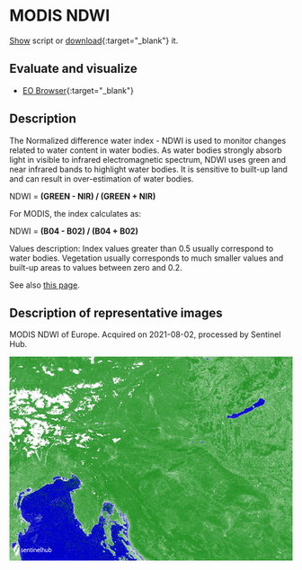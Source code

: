 # MODIS NDWI
<a href="#" id='togglescript'>Show</a> script or [download](script.js){:target="_blank"} it.
<div id='script_view' style="display:none">
{% highlight javascript %}
      {% include_relative script.js %}
{% endhighlight %}
</div>

## Evaluate and visualize

- [EO Browser](https://sentinelshare.page.link/gZKV){:target="_blank"}   

## Description

The Normalized difference water index - NDWI is used to monitor changes related to water content in water bodies. As water bodies strongly absorb light in visible to infrared electromagnetic spectrum, NDWI uses green and near infrared bands to highlight water bodies. It is sensitive to built-up land and can result in over-estimation of water bodies.

NDWI = **(GREEN - NIR) / (GREEN + NIR)**

For MODIS, the index calculates as:

NDWI = **(B04 - B02) / (B04 + B02)**

Values description: Index values greater than 0.5 usually correspond to water bodies. Vegetation usually corresponds to much smaller values and built-up areas to values between zero and 0.2.

See also [this page](https://custom-scripts.sentinel-hub.com/sentinel-2/ndwi/).

## Description of representative images

MODIS NDWI of Europe. Acquired on 2021-08-02, processed by Sentinel Hub. 

![L8 NDVI](fig/fig1.png)


 